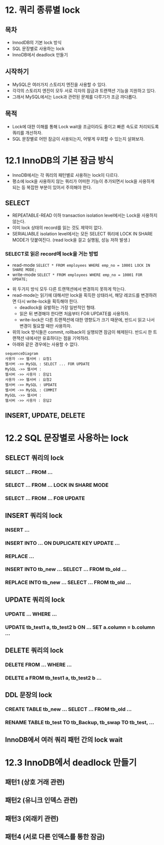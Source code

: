 # 12. 쿼리 종류별 lock
## 목차
* InnodDB의 기본 lock 방식
* SQL 문장별로 사용하는 lock
* InnoDB에서 deadlock 만들기

## 시작하기
* MySQL은 여러가지 스토리지 엔진을 사용할 수 있다.
* 각각의 스토리지 엔진이 모두 서로 각자의 잠금과 트랜잭션 기능을 지원하고 있다.
* 그래서 MySQL에서는 Lock과 관련된 문제를 다루기가 조금 까다롭다.

## 목적
* Lock에 대한 이해를 통해 Lock wait을 조금이라도 줄이고 빠른 속도로 처리되도록 쿼리를 개선하자.
* SQL 문장별로 어떤 잠금이 사용되는지, 어떻게 우회할 수 있는지 살펴보자.

# 12.1 InnoDB의 기본 잠금 방식
* InnoDB에서는 각 쿼리의 패턴별로 사용하는 lock이 다르다.
* 평소에 lock을 사용하지 않는 쿼리가 어떠한 기능이 추가되면서 lock을 사용하게 되는 등 복잡한 부분이 있어서 주의해야 한다.

## SELECT
* REPEATABLE-READ 이하 transaction isolation level에서는 Lock을 사용하지 않는다.
* 이미 lock 상태의 record를 읽는 것도 제약이 없다.
* SERIALIABLE isolation level에서는 모든 SELECT 쿼리에 LOCK IN SHARE MODE가 덧붙여진다. (read lock을 걸고 실행됨, 성능 저하 발생.)

### SELECT로 읽은 record에 lock을 거는 방법
* read-mode
	`SELECT * FROM employees WHERE emp_no = 10001 LOCK IN SHARE MODE;`
* write-mode
	`SELECT * FROM employees WHERE emp_no = 10001 FOR UPDATE;`

- 위 두가지 방식 모두 다른 트랜잭션에서 변경하지 못하게 막는다.
- read-mode는 읽기에 대해서만 lock을 획득한 상태라서, 해당 레코드를 변경하려면 다시 write-lock을 획득해야 한다.
	- deadlock을 유발하는 가장 일반적인 형태.
	- 읽은 뒤 변경해야 한다면 처음부터 FOR UPDATE를 사용하자.
	- write-lock은 다른 트랜잭션에 대한 영향도가 크기 때문에, 반드시 읽고 나서 변경이 필요할 때만 사용하자.
- 위의 lock 방식들은 commit, rollback이 실행되면 잠금이 해제된다. 반드시 한 트랜잭션 내에서만 유효하다는 점을 기억하라.
- 아래와 같은 경우에는 사용할 수 없다.
```mermaid
sequenceDiagram
사용자 ->> 웹서버 : 요청1
웹서버 ->> MySQL : SELECT ... FOR UPDATE
MySQL ->> 웹서버 : 
웹서버 ->> 사용자 : 응답1
사용자 ->> 웹서버 : 요청2
웹서버 ->> MySQL : UPDATE
웹서버 ->> MySQL : COMMIT
MySQL ->> 웹서버 : 
웹서버 ->> 사용자 : 응답2
```



## INSERT, UPDATE, DELETE

# 12.2 SQL 문장별로 사용하는 lock

## SELECT 쿼리의 lock
### SELECT ... FROM ...
### SELECT ... FROM ... LOCK IN SHARE MODE
### SELECT ... FROM ... FOR UPDATE

## INSERT 쿼리의 lock
### INSERT ...

### INSERT INTO ... ON DUPLICATE KEY UPDATE ...

### REPLACE ...


### INSERT INTO tb_new ... SELECT ... FROM tb_old ...

### REPLACE INTO tb_new ... SELECT ... FROM tb_old ...

## UPDATE 쿼리의 lock

### UPDATE ... WHERE ...

### UPDATE tb_test1 a, tb_test2 b ON ... SET a.column = b.column ...

## DELETE 쿼리의 lock

### DELETE FROM ... WHERE ...
### DELETE a FROM tb_test1 a, tb_test2 b ...

## DDL 문장의 lock
### CREATE TABLE tb_new ... SELECT ... FROM tb_old ...

### RENAME TABLE tb_test TO tb_Backup, tb_swap TO tb_test, ...


## InnoDB에서 여러 쿼리 패턴 간의 lock wait


# 12.3 InnoDB에서 deadlock 만들기

## 패턴1 (상호 거래 관련)

## 패턴2 (유니크 인덱스 관련)

## 패턴3 (외래키 관련)

## 패턴4 (서로 다른 인덱스를 통한 잠금)


<!--stackedit_data:
eyJoaXN0b3J5IjpbMTI5NDE5Mjk2MSwxNzM0OTIyNDM1XX0=
-->